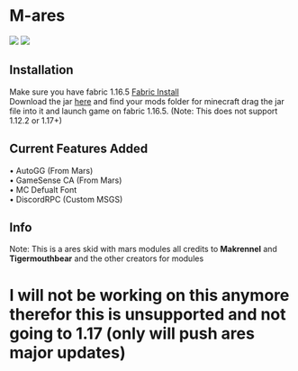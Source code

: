 # M-ares
![](https://img.shields.io/badge/Skidded-99.9%25-red)
![](https://img.shields.io/badge/Version-0.0.1-red)


## Installation
Make sure you have fabric 1.16.5 [Fabric Install](https://fabricmc.net/use) \
Download the jar [here](https://github.com/XJMI/Mares/releases/download/0.0.1/mares-fabric-0.0.1-release.jar) and find your mods folder for minecraft drag the jar file into it and launch game on fabric 1.16.5. (Note: This does not support 1.12.2 or 1.17+)

## Current Features Added
• AutoGG (From Mars) \
• GameSense CA (From Mars) \
• MC Defualt Font \
• DiscordRPC (Custom MSGS)

## Info
Note: This is a ares skid with mars modules all credits to **Makrennel** and **Tigermouthbear** and the other creators for modules

# I will not be working on this anymore therefor this is unsupported and not going to 1.17 (only will push ares major updates)
